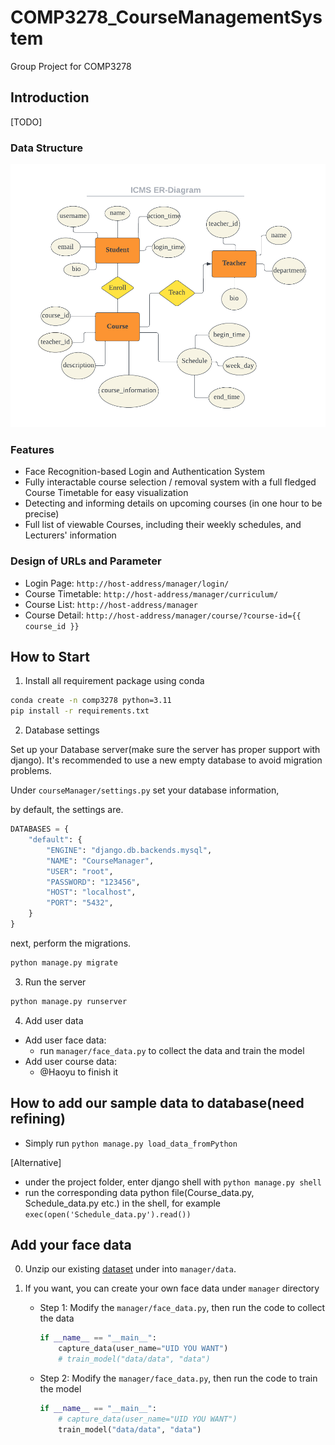 # COMP3278_CourseManagementSystem
Group Project for COMP3278

## Introduction

[TODO]

### Data Structure

![ER Diagram](img/ER_diagram.jpg)

### Features

* Face Recognition-based Login and Authentication System 
* Fully interactable course selection / removal system with a full fledged Course Timetable for easy visualization
* Detecting and informing details on upcoming courses (in one hour to be precise)
* Full list of viewable Courses, including their weekly schedules, and Lecturers' information
### Design of URLs and Parameter

* Login Page: `http://host-address/manager/login/`
* Course Timetable: `http://host-address/manager/curriculum/`
* Course List: `http://host-address/manager`
* Course Detail: `http://host-address/manager/course/?course-id={{ course_id }}`

## How to Start

1. Install all requirement package using conda

```bash
conda create -n comp3278 python=3.11
pip install -r requirements.txt
```

2. Database settings

Set up your Database server(make sure the server has proper support with django). It's recommended to use a new empty database to avoid migration problems.

Under `courseManager/settings.py` set your database information,

by default, the settings are.
```python
DATABASES = {
    "default": {
        "ENGINE": "django.db.backends.mysql",
        "NAME": "CourseManager",
        "USER": "root",
        "PASSWORD": "123456",
        "HOST": "localhost",
        "PORT": "5432",
    }
}
```
next, perform the migrations.
```bash
python manage.py migrate
```

3. Run the server

```bash
python manage.py runserver
```

4. Add user data

* Add user face data:
  * run `manager/face_data.py` to collect the data and train the model
* Add user course data:
  * @Haoyu to finish it
  
## How to add our sample data to database(need refining)
- Simply run `python manage.py load_data_fromPython`

[Alternative]

- under the project folder, enter django shell with ```python manage.py shell```
- run the corresponding data python file(Course_data.py, Schedule_data.py etc.) in the shell, for example ```exec(open('Schedule_data.py').read())```

## Add your face data

0. Unzip our existing [dataset](https://drive.google.com/file/d/1mhWGQm_pGOPZohD24spFRHFVY-Nh__oC/view?usp=sharing) under into `manager/data`.

1. If you want, you can create your own face data under `manager` directory

   * Step 1: Modify the `manager/face_data.py`, then run the code to collect the data

     ```python
     if __name__ == "__main__":
         capture_data(user_name="UID YOU WANT")
         # train_model("data/data", "data")
     ```

   * Step 2: Modify the `manager/face_data.py`, then run the code to train the model

     ```python
     if __name__ == "__main__":
         # capture_data(user_name="UID YOU WANT")
         train_model("data/data", "data")
     ```
